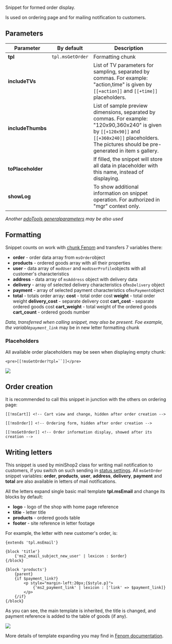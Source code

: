 Snippet for formed order display.

Is used on ordering page and for mailing notification to customers.

## Parameters

Parameter         | By default       | Description
------------------|------------------|---------------------------------------------------------------------------------------------------------------------------------------------------------------------------------------------------------
**tpl**           | `tpl.msGetOrder` | Formatting chunk
**includeTVs**    |                  | List of TV parameters for sampling, separated by commas. For example: "action,time" is given by `[[+action]]` and `[[+time]]` placeholders.
**includeThumbs** |                  | List of sample preview dimensions, separated by commas. For example: "120x90,360x240" is given by `[[+120x90]]` and `[[+360x240]]` placeholders. The pictures should be pre-generated in item s gallery.
**toPlaceholder** |                  | If filled, the snippet will store all data in placeholder with this name, instead of displaying.
**showLog**       |                  | To show additional information on snippet operation. For authorized in "mgr" context only.

*Another [pdoTools generalparameters][1] may be also used*

## Formatting

Snippet counts on work with [chunk Fenom][2] and transfers 7 variables there:

- **order** - order data array from `msOrder`object
- **products** - ordered goods array with all their properties
- **user** - data array of `modUser` and `modUserProfile`objects with all customer's characteristics
- **address** - data array of `msAddress` object with delivery data
- **delivery** - array of selected delivery characteristics of`msDelivery` object
- **payment** - array of selected payment characteristics of`msPayment`object
- **total** - totals order array:
  **cost** - total order cost
  **weight** - total order weight
  **delivery_cost** - separate delivery cost
  **cart_cost** - separate ordered goods cost
  **cart_weight** - total weight of the ordered goods
  **cart_count** - ordered goods number

*Data, transferred when calling snippet, may also be present.
Foe example, the variable`payment_link`* may be in new letter formatting chunk

### Placeholders

All available order placeholders may be seen when displaying empty chunk:

```modx
<pre>[[!msGetOrder?tpl=``]]</pre>
```

[![](https://file.modx.pro/files/3/a/9/3a922d1321d8f853aada28c176b21767s.jpg)](https://file.modx.pro/files/3/a/9/3a922d1321d8f853aada28c176b21767.png)

## Order creation

It is recommended to call this snippet in junction with the others on ordering page:

```modx
[[!msCart]] <!-- Cart view and change, hidden after order creation -->

[[!msOrder]] <!-- Ordering form, hidden after order creation -->

[[!msGetOrder]] <!-- Order information display, showed after its creation -->
```

## Writing letters

This snippet  is used by miniShop2 class for writing mail notification to customers, if you switch on such sending in [status settings][3].
All `msGetOrder` snippet variables: **order**, **products**, **user**, **address**, **delivery**, **payment** and **total** are also available in letters of mail notifications.

All the letters expand single basic mail template **tpl.msEmail** and change its blocks by default:

- **logo** - logo of the shop with home page reference
- **title** - letter title
- **products** - ordered goods table
- **footer** - site reference in letter footage

For example, the letter with new customer's order, is:

```fenom
{extends 'tpl.msEmail'}

{block 'title'}
    {'ms2_email_subject_new_user' | lexicon : $order}
{/block}

{block 'products'}
    {parent}
    {if $payment_link?}
        <p style="margin-left:20px;{$style.p}">
            {'ms2_payment_link' | lexicon : ['link' => $payment_link]}
        </p>
    {/if}
{/block}
```

As you can see, the main template is inherited, the title is changed, and payment reference is added to the table of goods (if any).

[![](https://file.modx.pro/files/b/1/c/b1c563c0b075caf2afce7609ac3f15e4s.jpg)](https://file.modx.pro/files/b/1/c/b1c563c0b075caf2afce7609ac3f15e4.png)

More details of template expanding you may find in [Fenom documentation][4].

[1]: /en/components/01_pdoTools/04_General_parameters.md
[2]: /en/components/01_pdoTools/03_Parser.md
[3]: /en/components/minishop2/01_Interface/04_Settings.md
[4]: https://github.com/fenom-template/fenom/blob/master/docs/ru/tags/extends.md
